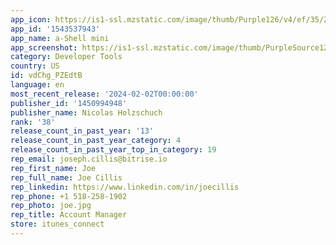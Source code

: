 ```yaml
---
app_icon: https://is1-ssl.mzstatic.com/image/thumb/Purple126/v4/ef/35/2d/ef352de9-8621-cf11-15f7-01351d553468/AppIcon-mini-1x_U007emarketing-0-7-0-85-220-0.png/1024x1024bb.png
app_id: '1543537943'
app_name: a-Shell mini
app_screenshot: https://is1-ssl.mzstatic.com/image/thumb/PurpleSource124/v4/6f/01/d8/6f01d8dc-1444-c8ac-978e-d5cd1e0ea536/ae3b010c-493d-4197-8e2a-4bda0e286b31_Simulator_Screen_Shot_-_iPhone_11_Pro_Max_-_2019-10-15_at_21.56.20.png/1242x2688bb.png
category: Developer Tools
country: US
id: vdChg_PZEdtB
language: en
most_recent_release: '2024-02-02T00:00:00'
publisher_id: '1450994948'
publisher_name: Nicolas Holzschuch
rank: '38'
release_count_in_past_year: '13'
release_count_in_past_year_category: 4
release_count_in_past_year_top_in_category: 19
rep_email: joseph.cillis@bitrise.io
rep_first_name: Joe
rep_full_name: Joe Cillis
rep_linkedin: https://www.linkedin.com/in/joecillis
rep_phone: +1 518-258-1902
rep_photo: joe.jpg
rep_title: Account Manager
store: itunes_connect
---
```


